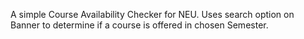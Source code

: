 A simple Course Availability Checker for NEU. Uses search option on Banner to determine if a course is offered in chosen Semester.
